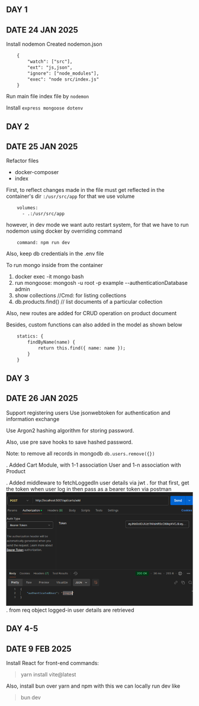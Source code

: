 ## DAY 1 

## DATE 24 JAN 2025

Install nodemon 
Created nodemon.json

```
    {
        "watch": ["src"],
        "ext": "js,json",
        "ignore": ["node_modules"],
        "exec": "node src/index.js"
    }
```
Run main file index file by `nodemon`

Install `express mongoose dotenv`


## DAY 2

## DATE 25 JAN 2025

Refactor files 
  - docker-composer 
  - index

First, to reflect changes made in the file must get reflected in the container's dir `:/usr/src/app` for that we use 
volume
```
    volumes:
      - .:/usr/src/app
```
however, in dev mode we want auto restart system, for that we have to run nodemon using docker by overriding command

```
    command: npm run dev
```

Also, keep db credentials in the .env file


To run mongo inside from the container

1. docker exec -it mongo bash
2. run mongoose: mongosh -u root -p example --authenticationDatabase admin
3. show collections //Cmd: for listing collections
4. db.products.find() // list documents of a particular collection


Also, new routes are added for CRUD operation on product document

Besides, custom functions can also added in the model as shown below 
```}, {
    statics: {
        findByName(name) {
            return this.find({ name: name });
        }
    }
```


## DAY 3

## DATE 26 JAN 2025

Support registering users
Use jsonwebtoken for authentication and information exchange


Use Argon2 hashing algorithm for storing password.

Also, use pre save hooks to save hashed password.

Note: to remove all records in mongodb `db.users.remove({})`


. Added Cart Module, with 1-1 association User and 1-n association with Product

. Added middleware to fetchLoggedIn user details via jwt
. for that first, get the token when user log in then pass as a bearer token via postman 
  ![img.png](img.png)
. from req object logged-in user details are retrieved

## DAY 4-5

## DATE 9 FEB 2025

Install React for front-end
commands:
> yarn install vite@latest

Also, install bun over yarn and npm
with this we can locally run dev like
> bun dev 

